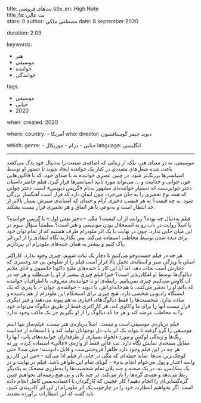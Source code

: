 
title: نت‌های فروشی 
title_en: High Note   
title_fa: نت عالی  
stars: 0
author: مصطفی ملکی
date: 8 september 2020

duration: 2:09

keywords:
  - هنر
  - موسیقی
  - خواننده
  - خوانندگی 

tags:
  - موسیقی
  - جنایی
  - 2020  

when:
  created: 2020

where:
  country:
    - آمریکا 
who:
  director: دیوید جیمز گوستافسون

which:
  genre:
    - جنایی
    - درام
    - موزیکال
  language: انگلیسی

---

موسیقی، نه در معنای هنر، بلکه از زمانی که اضافه‌ی صنعت را به‌دنبال خود یدک می‌کشد باعث شده شغل‌های متعددی در کنار یک خواننده ایجاد شوند تا حضور او توسط اسپانسرها پررنگ‌تر شود. در چنین عصری خواننده نه با صدای خود، که با فاکتورهایی چون جوانی و جذابیت و ... می‌تواند مورد تأیید اسپانسرها قرار گیرد.  فیلم حاضر داستان دختر جوانی‌ست که دستیار خواننده‌ای مشهور به‌نام «گریس دیویس» است. دختر جوانی که همه نوع تحقیری را به جان می‌خرد، چون ایمان دارد که قرار است آهنگساز بزرگی شود. به چه قیمت؟‌ به هر قیمتی. دختری آرام و خندان که آستانه‌ی صبرش بسیار بالاتر از حد انتظار است و به‌نوعی با هر اتفاق و هر تحقیری قرار نیست بشکند. 

فیلم به‌دنبال چه بوده؟ روایت از آن کیست؟ مگی – دختر نقش اول – یا گریس خواننده؟ یا اصلاً روایت در باب رو به اضمحلال بودن موسیقی‌ و هنر است؟ مطمئناً سؤال سوم در این میان جایی ندارد. چون در نهایت با یک اثر ملودرام طرف هستیم که از تمام توان خود برای دیده شدن توسط مخاطب استفاده می‌کند. پس بگذارید نگاه انتقادی را از این اثر پاک کنیم و بیشتر به همان جنبه‌های ملودرام آن بپردازیم. 

هر چه در فیلم جست‌و‌جو می‌کنیم تا دچار یک ثبات شویم، چیزی وجود ندارد. کاراکتر اصلی با ویژگی صبر و آستانه‌ی تحمل بالا قرار است فیلم را از شلوغی بی حد وحصری که دچارش است نجات دهد. اما آیا این کار با خنده‌های ملیح داکوتا جانسون و ادای ملایم دیالوگ‌ها توسط او امکان‌پذیر است؟ خیر! فیلم چیزی بیشتر از او را می‌طلبد و هر چه در آن کاوش می‌کنیم چیزی نمي‌یابیم. رابطه‌ی او با خواننده‌ی معروف، با اطرافیان خواننده که دائم او را تحقیر می‌کنند، با هم‌خانه‌ای‌اش، با دیوید – خواننده‌ی جوان –، با پدری که یک ایستگاه رادیویی شخصی دارد، هیچ چیزی برای استحکام این ملودرام از هم پاشیده و ساده ندارد. شخصیت‌ها را فقط دیالوگ‌های اجباری به هم پیوند می‌دهند و چیز دیگری قرار نیست آنها را برای ما واکاوی کند. هر کاراکتری فقط از طریق دیالوگ می‌تواند خود را به مخاطب عرضه کند و هر جا که دیالوگ را از او بگیریم جز یک ماکت وجود ندارد. 

فیلم درباره‌ی موسیقی است و نیست. اصلاً درباره‌ی هنر نیست. فیلم‌ساز تنها اسم موسیقی را گرو گرفته تا بتواند یک اثر باب دل نوجوانان تولید کند و با استفاده از جذابیت رنگ‌ها و زندگی لوکس و مورد دلخواه بسیاری از طرفدارانِ خواننده‌های پاپ، آنها را مقابل صفحه‌ی نمایش نگاه دارد. نت عالی فقط از واژه‌ی «عالی» استفاده کرده، ور نه هر چه در این فیلم وجود دارد ظاهراً فروختنی‌ست و قابل دادوستد؛ حتی صدا! حتی کوچک‌ترین نت‌ها. شاید جمله‌ای که مگی در جایی از فیلم ادا می‌کند - «من این کار رو واسه اعتبار و پول می‌خوام انجام بدم» – گویای تمام این ظواهر باشد. فیلم در نهایت و در یک سکانس، نه، در یک صحنه و چند پلان تمام شخصیت‌ها را به‌طرزی مضحک به یکدیگر ربط می‌دهد و همه‌ی گره‌ها را باز می‌کند. در چند پلان و بی هیچ زمینه‌ای بخواهیم چنین گره‌گشایی‌ای را انجام دهیم؟ کار عجیبی که کارگردان با اعتماد‌به‌نفس کامل انجام داده است. اگر بخواهیم انتظارت خود را در چارچوب یک اثر ملودرام از این اثر کادربندی کنیم، باید گفت که این انتظارات برآورده نشدند.
